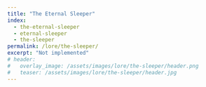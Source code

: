 ```yaml
---
title: "The Eternal Sleeper"
index:
  - the-eternal-sleeper
  - eternal-sleeper
  - the-sleeper
permalink: /lore/the-sleeper/
excerpt: "Not implemented"
# header:
#   overlay_image: /assets/images/lore/the-sleeper/header.png
#   teaser: /assets/images/lore/the-sleeper/header.jpg
---
```

